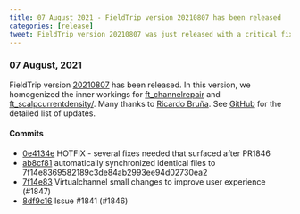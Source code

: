 ```yaml
---
title: 07 August 2021 - FieldTrip version 20210807 has been released
categories: [release]
tweet: FieldTrip version 20210807 was just released with a critical fix to ft_channelrepair and ft_scalpcurrentdensity. Many thanks to Ricardo Bruña 🙏🏽. See http://www.fieldtriptoolbox.org/#07-august-2021
---
```


### 07 August, 2021

FieldTrip version [20210807](http://github.com/fieldtrip/fieldtrip/releases/tag/20210807) has been released. In this version, we homogenized the inner workings for [ft_channelrepair](https://www.fieldtriptoolbox.org/reference/ft_channelrepair/) and [ft_scalpcurrentdensity/](https://www.fieldtriptoolbox.org/reference/ft_scalpcurrentdensity/). Many thanks to [Ricardo Bruña](http://meg.ctb.upm.es/members/senior-researchers/bruna/). See [GitHub](https://github.com/fieldtrip/fieldtrip/compare/20210804...20210807) for the detailed list of updates.

#### Commits

- [0e4134e](http://github.com/fieldtrip/fieldtrip/commit/0e4134e) HOTFIX - several fixes needed that surfaced after PR1846
- [ab8cf81](http://github.com/fieldtrip/fieldtrip/commit/ab8cf81) automatically synchronized identical files to 7f14e8369582189c3de84ab2993ee94d02730ea2
- [7f14e83](http://github.com/fieldtrip/fieldtrip/commit/7f14e83) Virtualchannel small changes to improve user experience (#1847)
- [8df9c16](http://github.com/fieldtrip/fieldtrip/commit/8df9c16) Issue #1841 (#1846)
